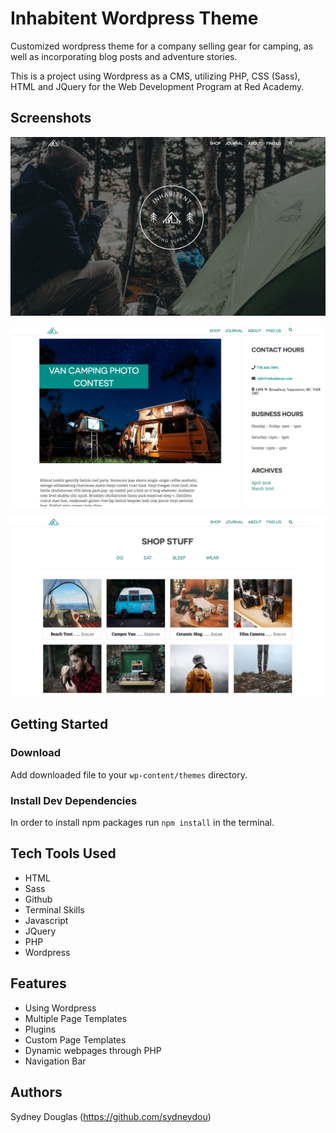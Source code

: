 # Inhabitent Wordpress Theme

Customized wordpress theme for a company selling gear for camping, as well as incorporating blog posts and adventure stories.

This is a project using Wordpress as a CMS, utilizing PHP, CSS (Sass), HTML and JQuery for the Web Development Program at Red Academy.

## Screenshots
![alt text](themes/inhabitent-theme/inhabitent-home.png)

![alt text](themes/inhabitent-theme/inhabitent-journal.png)

![alt text](themes/inhabitent-theme/inhabitent-shop.png)

## Getting Started

### Download

Add downloaded file to your `wp-content/themes` directory.

### Install Dev Dependencies 

In order to install npm packages run `npm install` in the terminal.

## Tech Tools Used

- HTML
- Sass
- Github
- Terminal Skills
- Javascript
- JQuery
- PHP
- Wordpress

## Features

- Using Wordpress
- Multiple Page Templates
- Plugins 
- Custom Page Templates
- Dynamic webpages through PHP
- Navigation Bar

## Authors

Sydney Douglas (https://github.com/sydneydou)